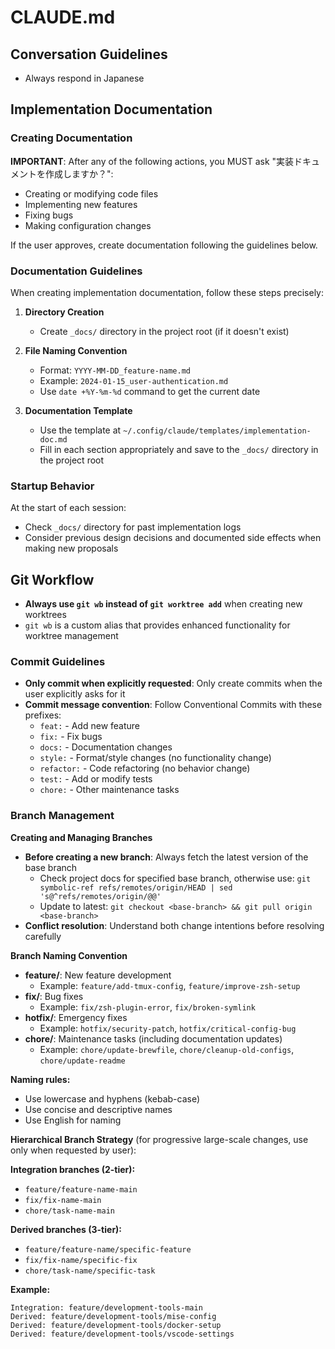 # CLAUDE.md

## Conversation Guidelines

- Always respond in Japanese

## Implementation Documentation

### Creating Documentation
**IMPORTANT**: After any of the following actions, you MUST ask "実装ドキュメントを作成しますか？":
- Creating or modifying code files
- Implementing new features
- Fixing bugs
- Making configuration changes

If the user approves, create documentation following the guidelines below.

### Documentation Guidelines

When creating implementation documentation, follow these steps precisely:

1. **Directory Creation**
   - Create `_docs/` directory in the project root (if it doesn't exist)

2. **File Naming Convention**
   - Format: `YYYY-MM-DD_feature-name.md`
   - Example: `2024-01-15_user-authentication.md`
   - Use `date +%Y-%m-%d` command to get the current date

3. **Documentation Template**
   - Use the template at `~/.config/claude/templates/implementation-doc.md`
   - Fill in each section appropriately and save to the `_docs/` directory in the project root

### Startup Behavior
At the start of each session:
- Check `_docs/` directory for past implementation logs
- Consider previous design decisions and documented side effects when making new proposals

## Git Workflow

- **Always use `git wb` instead of `git worktree add`** when creating new worktrees
- `git wb` is a custom alias that provides enhanced functionality for worktree management

### Commit Guidelines

- **Only commit when explicitly requested**: Only create commits when the user explicitly asks for it
- **Commit message convention**: Follow Conventional Commits with these prefixes:
  - `feat:` - Add new feature
  - `fix:` - Fix bugs
  - `docs:` - Documentation changes
  - `style:` - Format/style changes (no functionality change)
  - `refactor:` - Code refactoring (no behavior change)
  - `test:` - Add or modify tests
  - `chore:` - Other maintenance tasks

### Branch Management

**Creating and Managing Branches**

- **Before creating a new branch**: Always fetch the latest version of the base branch
  - Check project docs for specified base branch, otherwise use: `git symbolic-ref refs/remotes/origin/HEAD | sed 's@^refs/remotes/origin/@@'`
  - Update to latest: `git checkout <base-branch> && git pull origin <base-branch>`
- **Conflict resolution**: Understand both change intentions before resolving carefully

**Branch Naming Convention**

- **feature/**: New feature development
  - Example: `feature/add-tmux-config`, `feature/improve-zsh-setup`
- **fix/**: Bug fixes
  - Example: `fix/zsh-plugin-error`, `fix/broken-symlink`
- **hotfix/**: Emergency fixes
  - Example: `hotfix/security-patch`, `hotfix/critical-config-bug`
- **chore/**: Maintenance tasks (including documentation updates)
  - Example: `chore/update-brewfile`, `chore/cleanup-old-configs`, `chore/update-readme`

**Naming rules:**
- Use lowercase and hyphens (kebab-case)
- Use concise and descriptive names
- Use English for naming

**Hierarchical Branch Strategy** (for progressive large-scale changes, use only when requested by user):

**Integration branches (2-tier):**
- `feature/feature-name-main`
- `fix/fix-name-main`
- `chore/task-name-main`

**Derived branches (3-tier):**
- `feature/feature-name/specific-feature`
- `fix/fix-name/specific-fix`
- `chore/task-name/specific-task`

**Example:**
```
Integration: feature/development-tools-main
Derived: feature/development-tools/mise-config
Derived: feature/development-tools/docker-setup
Derived: feature/development-tools/vscode-settings
```
